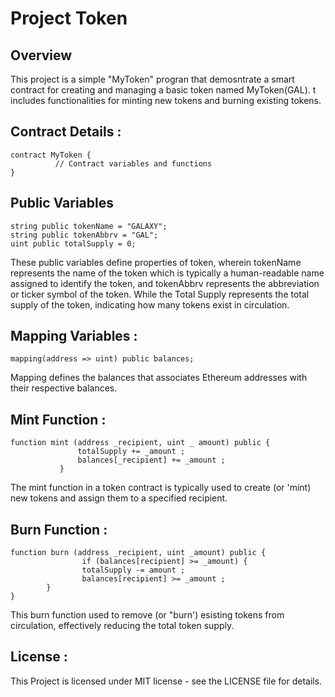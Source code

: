 # Project Token
## Overview 
This project is a simple "MyToken" progran that
demosntrate a smart contract for creating and
managing a basic token named MyToken(GAL). t
includes functionalities for minting new tokens
and burning existing tokens.

## Contract Details :  
```solidity
contract MyToken {
          // Contract variables and functions 
}
```
## Public Variables 
```solidity 
string public tokenName = "GALAXY";
string public tokenAbbrv = "GAL";
uint public totalSupply = 0;
```

These public variables define properties of token,
wherein tokenName represents the name of the
token which is typically a human-readable name
assigned to identify the token, and tokenAbbrv
represents the abbreviation or ticker symbol of the
token. While the Total Supply represents the
total supply of the token, indicating how many
tokens exist in circulation.

## Mapping Variables :
```solidity 
mapping(address => uint) public balances;
```

Mapping defines the balances that associates Ethereum addresses with their respective balances.

## Mint Function :
```solidity 
function mint (address _recipient, uint _ amount) public {
               totalSupply += _amount ;
               balances[_recipient] += _amount ;
           }
```

The mint function in a token contract is typically
used to create (or 'mint) new tokens and assign
them to a specified recipient.

## Burn Function :
```solidity 
function burn (address _recipient, uint _amount) public {
                if (balances[recipient] >= _amount) {
                totalSupply -= amount ; 
                balances[recipient] >= _amount ;
        }
}
```

This burn function used to remove (or "burn')
esisting tokens from circulation, effectively
reducing the total token supply.

## License :

This Project is licensed under MIT license - see the
LICENSE file for details.

